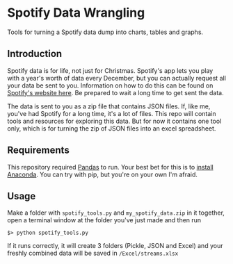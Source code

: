 # Spotify Data Wrangling
Tools for turning a Spotify data dump into charts, tables and graphs.

## Introduction
Spotify data is for life, not just for Christmas. Spotify's app lets you play with a year's worth of data every December, but you can actually request all your data be sent to you. Information on how to do this can be found on [Spotify's website here](https://www.spotify.com/us/account/privacy/). Be prepared to wait a long time to get sent the data.

The data is sent to you as a zip file that contains JSON files. If, like me, you've had Spotify for a long time, it's a lot of files. This repo will contain tools and resources for exploring this data. But for now it contains one tool only, which is for turning the zip of JSON files into an excel spreadsheet.

## Requirements
This repository required [Pandas](https://pandas.pydata.org/docs/getting_started/install.html) to run. Your best bet for this is to [install Anaconda](https://docs.continuum.io/anaconda/install/). You can try with pip, but you're on your own I'm afraid.

## Usage
Make a folder with `spotify_tools.py` and `my_spotify_data.zip` in it together, open a terminal window at the folder you've just made and then run
```
$> python spotify_tools.py
```  
If it runs correctly, it will create 3 folders (Pickle, JSON and Excel) and your freshly combined data will be saved in `/Excel/streams.xlsx`
